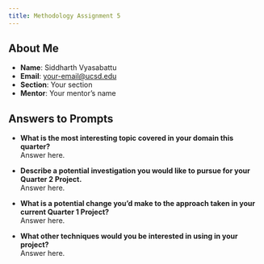 ```yaml
---
title: Methodology Assignment 5
---
```


## About Me
- **Name**: Siddharth Vyasabattu
- **Email**: your-email@ucsd.edu
- **Section**: Your section
- **Mentor**: Your mentor’s name

## Answers to Prompts
- **What is the most interesting topic covered in your domain this quarter?**  
  Answer here.

- **Describe a potential investigation you would like to pursue for your Quarter 2 Project.**  
  Answer here.

- **What is a potential change you’d make to the approach taken in your current Quarter 1 Project?**  
  Answer here.

- **What other techniques would you be interested in using in your project?**  
  Answer here.
